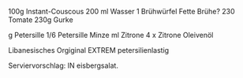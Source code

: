 100g Instant-Couscous
200 ml Wasser
1 Brühwürfel Fette Brühe?
230 Tomate
230g Gurke

 g Petersille
 1/6 Petersille Minze
ml Zitrone
4 x Zitrone Oleivenöl

Libanesisches Orgiginal EXTREM petersilienlastig

Serviervorschlag: IN eisbergsalat.

